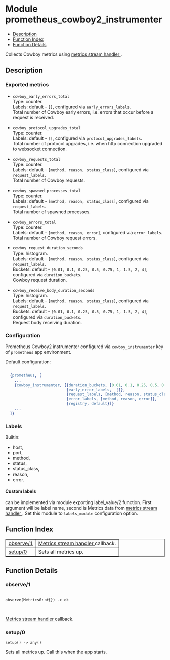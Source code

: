 

# Module prometheus_cowboy2_instrumenter #
* [Description](#description)
* [Function Index](#index)
* [Function Details](#functions)

Collects Cowboy metrics using
[
metrics stream handler
](https://github.com/ninenines/cowboy/blob/master/src/cowboy_metrics_h.erl).

<a name="description"></a>

## Description ##


### <a name="Exported_metrics">Exported metrics</a> ###


* `cowboy_early_errors_total`<br />
Type: counter.<br />
Labels: default - `[]`, configured via `early_errors_labels`.<br />
Total number of Cowboy early errors, i.e. errors that occur before a request is received.

* `cowboy_protocol_upgrades_total`<br />
Type: counter.<br />
Labels: default - `[]`, configured via `protocol_upgrades_labels`.<br />
Total number of protocol upgrades, i.e. when http connection upgraded to websocket connection.

* `cowboy_requests_total`<br />
Type: counter.<br />
Labels: default - `[method, reason, status_class]`, configured via `request_labels`.<br />
Total number of Cowboy requests.

* `cowboy_spawned_processes_total`<br />
Type: counter.<br />
Labels: default - `[method, reason, status_class]`, configured via `request_labels`.<br />
Total number of spawned processes.

* `cowboy_errors_total`<br />
Type: counter.<br />
Labels: default - `[method, reason, error]`, configured via `error_labels`.<br />
Total number of Cowboy request errors.

* `cowboy_request_duration_seconds`<br />
Type: histogram.<br />
Labels: default - `[method, reason, status_class]`, configured via `request_labels`.<br />
Buckets: default - `[0.01, 0.1, 0.25, 0.5, 0.75, 1, 1.5, 2, 4]`, configured via `duration_buckets`.<br />
Cowboy request duration.

* `cowboy_receive_body_duration_seconds`<br />
Type: histogram.<br />
Labels: default - `[method, reason, status_class]`, configured via `request_labels`.<br />
Buckets: default - `[0.01, 0.1, 0.25, 0.5, 0.75, 1, 1.5, 2, 4]`, configured via `duration_buckets`.<br />
Request body receiving duration.



### <a name="Configuration">Configuration</a> ###

Prometheus Cowboy2 instrumenter configured via `cowboy_instrumenter` key of `prometheus`
app environment.

Default configuration:

```erlang

  {prometheus, [
    ...
    {cowboy_instrumenter, [{duration_buckets, [0.01, 0.1, 0.25, 0.5, 0.75, 1, 1.5, 2, 4]},
                           {early_error_labels,  []},
                           {request_labels, [method, reason, status_class]},
                           {error_labels, [method, reason, error]},
                           {registry, default}]}
    ...
  ]}
```


### <a name="Labels">Labels</a> ###

Builtin:
- host,
- port,
- method,
- status,
- status_class,
- reason,
- error.


#### <a name="Custom_labels">Custom labels</a> ####

can be implemented via module exporting label_value/2 function.
First argument will be label name, second is Metrics data from
[
metrics stream handler
](https://github.com/ninenines/cowboy/blob/master/src/cowboy_metrics_h.erl).
Set this module to `labels_module` configuration option.
<a name="index"></a>

## Function Index ##


<table width="100%" border="1" cellspacing="0" cellpadding="2" summary="function index"><tr><td valign="top"><a href="#observe-1">observe/1</a></td><td>
<a href="https://github.com/ninenines/cowboy/blob/master/src/cowboy_metrics_h.erl">
Metrics stream handler
</a> callback.</td></tr><tr><td valign="top"><a href="#setup-0">setup/0</a></td><td>
Sets all metrics up.</td></tr></table>


<a name="functions"></a>

## Function Details ##

<a name="observe-1"></a>

### observe/1 ###

<pre><code>
observe(Metrics0::#{}) -&gt; ok
</code></pre>
<br />

[
Metrics stream handler
](https://github.com/ninenines/cowboy/blob/master/src/cowboy_metrics_h.erl) callback.

<a name="setup-0"></a>

### setup/0 ###

`setup() -> any()`

Sets all metrics up. Call this when the app starts.

